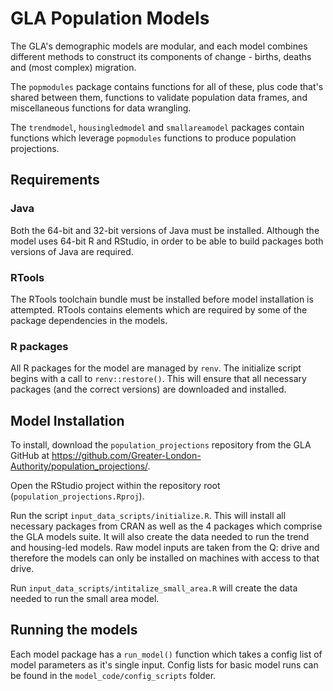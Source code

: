 # GLA Population Models

The GLA's demographic models are modular, and each model combines different methods to construct its components of change - births, deaths and (most complex) migration.

The `popmodules` package contains functions for all of these, plus code that's shared between them, functions to validate population data frames, and miscellaneous functions for data wrangling.

The `trendmodel`, `housingledmodel` and `smallareamodel` packages contain functions which leverage `popmodules` functions to produce population projections.


## Requirements

### Java
Both the 64-bit and 32-bit versions of Java must be installed. Although the model uses 64-bit R and RStudio, in order to be able to build packages both 
versions of Java are required.

### RTools
The RTools toolchain bundle must be installed before model installation is attempted. RTools contains elements which are required by some of the package dependencies in the models.

### R packages
All R packages for the model are managed by `renv`. The initialize script begins with a call to `renv::restore()`. This will ensure that all necessary packages (and the correct versions) are downloaded and installed.

## Model Installation

To install, download the `population_projections` repository from the GLA GitHub at https://github.com/Greater-London-Authority/population_projections/.

Open the RStudio project within the repository root (`population_projections.Rproj`).

Run the script `input_data_scripts/initialize.R`. This will install all necessary packages from CRAN as well as the 4 packages which comprise the GLA models suite. It will also create the data needed to run the trend and housing-led models. Raw model inputs are taken from the Q: drive and therefore the models
can only be installed on machines with access to that drive.

Run `input_data_scripts/intitalize_small_area.R` will create the data needed to run the small area model.


## Running the models

Each model package has a `run_model()` function which takes a config list of model parameters as it's single input. Config lists for basic model runs can be found in the `model_code/config_scripts` folder.
